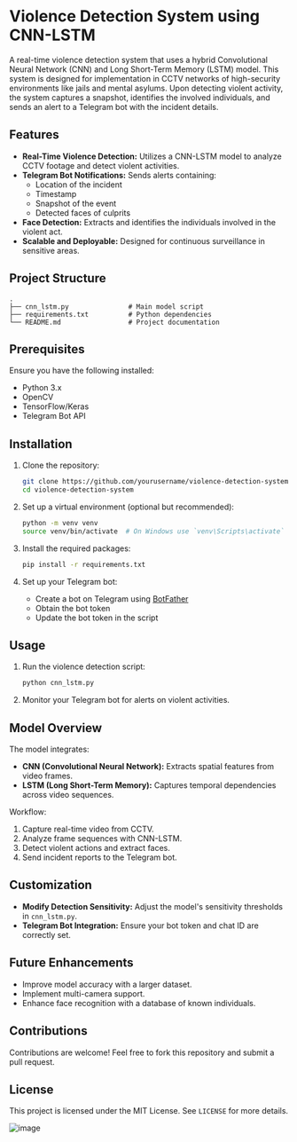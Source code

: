 # Violence Detection System using CNN-LSTM

A real-time violence detection system that uses a hybrid Convolutional Neural Network (CNN) and Long Short-Term Memory (LSTM) model. This system is designed for implementation in CCTV networks of high-security environments like jails and mental asylums. Upon detecting violent activity, the system captures a snapshot, identifies the involved individuals, and sends an alert to a Telegram bot with the incident details.

## Features
- **Real-Time Violence Detection:** Utilizes a CNN-LSTM model to analyze CCTV footage and detect violent activities.
- **Telegram Bot Notifications:** Sends alerts containing:
  - Location of the incident
  - Timestamp
  - Snapshot of the event
  - Detected faces of culprits
- **Face Detection:** Extracts and identifies the individuals involved in the violent act.
- **Scalable and Deployable:** Designed for continuous surveillance in sensitive areas.

## Project Structure
```
.
├── cnn_lstm.py               # Main model script
├── requirements.txt          # Python dependencies
└── README.md                 # Project documentation
```

## Prerequisites
Ensure you have the following installed:
- Python 3.x
- OpenCV
- TensorFlow/Keras
- Telegram Bot API

## Installation

1. Clone the repository:
   ```bash
   git clone https://github.com/yourusername/violence-detection-system.git
   cd violence-detection-system
   ```

2. Set up a virtual environment (optional but recommended):
   ```bash
   python -m venv venv
   source venv/bin/activate  # On Windows use `venv\Scripts\activate`
   ```

3. Install the required packages:
   ```bash
   pip install -r requirements.txt
   ```

4. Set up your Telegram bot:
   - Create a bot on Telegram using [BotFather](https://t.me/botfather)
   - Obtain the bot token
   - Update the bot token in the script

## Usage

1. Run the violence detection script:
   ```bash
   python cnn_lstm.py
   ```

2. Monitor your Telegram bot for alerts on violent activities.

## Model Overview

The model integrates:
- **CNN (Convolutional Neural Network):** Extracts spatial features from video frames.
- **LSTM (Long Short-Term Memory):** Captures temporal dependencies across video sequences.

Workflow:
1. Capture real-time video from CCTV.
2. Analyze frame sequences with CNN-LSTM.
3. Detect violent actions and extract faces.
4. Send incident reports to the Telegram bot.

## Customization
- **Modify Detection Sensitivity:** Adjust the model's sensitivity thresholds in `cnn_lstm.py`.
- **Telegram Bot Integration:** Ensure your bot token and chat ID are correctly set.

## Future Enhancements
- Improve model accuracy with a larger dataset.
- Implement multi-camera support.
- Enhance face recognition with a database of known individuals.

## Contributions
Contributions are welcome! Feel free to fork this repository and submit a pull request.

## License
This project is licensed under the MIT License. See `LICENSE` for more details.

![image](https://github.com/user-attachments/assets/db5d6533-697b-4f1e-a82a-53597ec0bf27)


